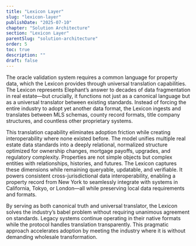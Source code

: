 ```yaml
---
title: "Lexicon Layer"
slug: "lexicon-layer"
publishDate: "2025-07-10"
chapter: "Solution Architecture"
section: "Lexicon Layer"
parentSlug: "solution-architecture"
order: 5
toc: true
description: ""
draft: false
---
```


The oracle validation system requires a common language for property data, which the Lexicon provides through universal translation capabilities. The Lexicon represents Elephant’s answer to decades of data fragmentation in real estate—but crucially, it functions not just as a canonical language but as a universal translator between existing standards. Instead of forcing the entire industry to adopt yet another data format, the Lexicon ingests and translates between MLS schemas, county record formats, title company structures, and countless other proprietary systems.

This translation capability eliminates adoption friction while creating interoperability where none existed before. The model unifies multiple real estate data standards into a deeply relational, normalized structure optimized for ownership changes, mortgage payoffs, upgrades, and regulatory complexity. Properties are not simple objects but complex entities with relationships, histories, and futures. The Lexicon captures these dimensions while remaining queryable, updatable, and verifiable. It powers consistent cross-jurisdictional data interoperability, enabling a property record from New York to seamlessly integrate with systems in California, Tokyo, or London—all while preserving local data requirements and formats.

By serving as both canonical truth and universal translator, the Lexicon solves the industry’s babel problem without requiring unanimous agreement on standards. Legacy systems continue operating in their native formats while the protocol handles translation transparently. This pragmatic approach accelerates adoption by meeting the industry where it is without demanding wholesale transformation.
